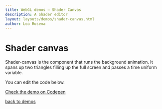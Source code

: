 ```yaml
---
title: WebGL demos – Shader Canvas
description: A Shader editor
layout: layouts/demos/shader-canvas.html
author: Lea Rosema
---
```


# Shader canvas

Shader-canvas is the component that runs the background animation.
It spans up two triangles filling up the full screen and passes a time uniform variable.

You can edit the code below.

[Check the demo on Codepen](https://codepen.io/terabaud/full/YzWagBj)

[back to demos](../)
